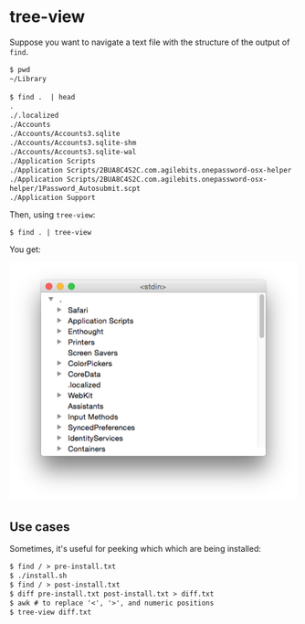 # tree-view

Suppose you want to navigate a text file with the structure of the output of `find`.

```console
$ pwd
~/Library

$ find .  | head
.
./.localized
./Accounts
./Accounts/Accounts3.sqlite
./Accounts/Accounts3.sqlite-shm
./Accounts/Accounts3.sqlite-wal
./Application Scripts
./Application Scripts/2BUA8C4S2C.com.agilebits.onepassword-osx-helper
./Application Scripts/2BUA8C4S2C.com.agilebits.onepassword-osx-helper/1Password_Autosubmit.scpt
./Application Support
```

Then, using `tree-view`:

```console
$ find . | tree-view
```

You get:

![Screenshot](screenshot.png)

## Use cases

Sometimes, it's useful for peeking which which are being installed:

```console
$ find / > pre-install.txt
$ ./install.sh
$ find / > post-install.txt
$ diff pre-install.txt post-install.txt > diff.txt
$ awk # to replace '<', '>', and numeric positions
$ tree-view diff.txt
```
